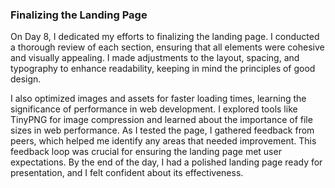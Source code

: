### Finalizing the Landing Page
On Day 8, I dedicated my efforts to finalizing the landing page. I conducted a thorough review of each section, ensuring that all elements were cohesive and visually appealing. I made adjustments to the layout, spacing, and typography to enhance readability, keeping in mind the principles of good design.

I also optimized images and assets for faster loading times, learning the significance of performance in web development. I explored tools like TinyPNG for image compression and learned about the importance of file sizes in web performance. As I tested the page, I gathered feedback from peers, which helped me identify any areas that needed improvement. This feedback loop was crucial for ensuring the landing page met user expectations. By the end of the day, I had a polished landing page ready for presentation, and I felt confident about its effectiveness.